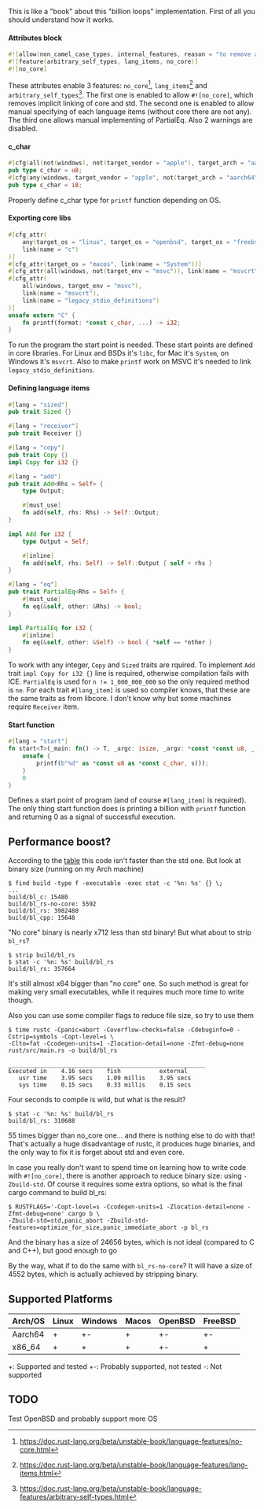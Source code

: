 This is like a "book" about this "billion loops" implementation. First of all you should understand
how it works.

#### Attributes block

```rust
#![allow(non_camel_case_types, internal_features, reason = "to remove annoying warnings")]
#![feature(arbitrary_self_types, lang_items, no_core)]
#![no_core]
```

These attributes enable 3 features: `no_core`[^1], `lang_items`[^2] and `arbitrary_self_types`[^3].
The first one is enabled to allow `#![no_core]`, which removes implicit linking of core and std. The
second one is enabled to allow manual specifying of each language items (without core there are not
any). The third one allows manual implementing of PartialEq. Also 2 warnings are disabled.

[^1]: https://doc.rust-lang.org/beta/unstable-book/language-features/no-core.html

[^2]: https://doc.rust-lang.org/beta/unstable-book/language-features/lang-items.html

[^3]: https://doc.rust-lang.org/beta/unstable-book/language-features/arbitrary-self-types.html

#### c_char

```rust
#[cfg(all(not(windows), not(target_vendor = "apple"), target_arch = "aarch64"))]
pub type c_char = u8;
#[cfg(any(windows, target_vendor = "apple", not(target_arch = "aarch64")))]
pub type c_char = i8;
```

Properly define c_char type for `printf` function depending on OS.

#### Exporting core libs

```rust
#[cfg_attr(
    any(target_os = "linux", target_os = "openbsd", target_os = "freebsd"),
    link(name = "c")
)]
#[cfg_attr(target_os = "macos", link(name = "System"))]
#[cfg_attr(all(windows, not(target_env = "msvc")), link(name = "msvcrt"))]
#[cfg_attr(
    all(windows, target_env = "msvc"),
    link(name = "msvcrt"),
    link(name = "legacy_stdio_definitions")
)]
unsafe extern "C" {
    fn printf(format: *const c_char, ...) -> i32;
}
```

To run the program the start point is needed. These start points are defined in core libraries. For
Linux and BSDs it's `libc`, for Mac it's `System`, on Windows it's `msvcrt`. Also to make `printf`
work on MSVC it's needed to link `legacy_stdio_definitions`.

#### Defining language items

```rust
#[lang = "sized"]
pub trait Sized {}

#[lang = "receiver"]
pub trait Receiver {}

#[lang = "copy"]
pub trait Copy {}
impl Copy for i32 {}

#[lang = "add"]
pub trait Add<Rhs = Self> {
    type Output;

    #[must_use]
    fn add(self, rhs: Rhs) -> Self::Output;
}

impl Add for i32 {
    type Output = Self;

    #[inline]
    fn add(self, rhs: Self) -> Self::Output { self + rhs }
}

#[lang = "eq"]
pub trait PartialEq<Rhs = Self> {
    #[must_use]
    fn eq(&self, other: &Rhs) -> bool;
}

impl PartialEq for i32 {
    #[inline]
    fn eq(&self, other: &Self) -> bool { *self == *other }
}
```

To work with any integer, `Copy` and `Sized` traits are rquired. To implement `Add` trait `impl
Copy for i32 {}` line is required, otherwise compilation fails with ICE. `PartialEq` is used for
`n != 1_000_000_000` so the only required method is `ne`. For each trait `#[lang_item]` is used so
compiler knows, that these are the same traits as from libcore. I don't know why but some machines
require `Receiver` item.

#### Start function

```rust
#[lang = "start"]
fn start<T>(_main: fn() -> T, _argc: isize, _argv: *const *const u8, _: u8) -> isize {
    unsafe {
        printf(b"%d" as *const u8 as *const c_char, s());
    }
    0
}
```

Defines a start point of program (and of course `#[lang_item]` is required). The only thing start
function does is printing a billion with `printf` function and returning 0 as a signal of
successful execution.

## Performance boost?

According to the [table](../README.md#Benchmarking) this code isn't faster than the std one. But
look at binary size (running on my Arch machine)

```shell
$ find build -type f -executable -exec stat -c '%n: %s' {} \;
...
build/bl_c: 15480
build/bl_rs-no-core: 5592
build/bl_rs: 3982480
build/bl_cpp: 15648
```

"No core" binary is nearly x712 less than std binary! But what about to strip `bl_rs`?

```shell
$ strip build/bl_rs
$ stat -c '%n: %s' build/bl_rs
build/bl_rs: 357664
```

It's still almost x64 bigger than "no core" one. So such method is great for making very small
executables, while it requires much more time to write though.

Also you can use some compiler flags to reduce file size, so try to use them

```shell
$ time rustc -Cpanic=abort -Coverflow-checks=false -Cdebuginfo=0 -Cstrip=symbols -Copt-level=s \
-Clto=fat -Ccodegen-units=1 -Zlocation-detail=none -Zfmt-debug=none rust/src/main.rs -o build/bl_rs

________________________________________________________
Executed in    4.16 secs    fish           external
   usr time    3.95 secs    1.09 millis    3.95 secs
   sys time    0.15 secs    0.33 millis    0.15 secs
```

Four seconds to compile is wild, but what is the result?

```shell
$ stat -c '%n: %s' build/bl_rs
build/bl_rs: 310688
```

55 times bigger than no_core one... and there is nothing else to do with that! That's actually a
huge disadvantage of rustc, it produces huge binaries, and the only way to fix it is forget about
std and even core.

In case you really don't want to spend time on learning how to write code with `#![no_core]`, there
is another approach to reduce binary size: using `-Zbuild-std`. Of course it requires some extra
options, so what is the final cargo command to build bl_rs:

```shell
$ RUSTFLAGS='-Copt-level=s -Ccodegen-units=1 -Zlocation-detail=none -Zfmt-debug=none' cargo b \
-Zbuild-std=std,panic_abort -Zbuild-std-features=optimize_for_size,panic_immediate_abort -p bl_rs
```

And the binary has a size of 24656 bytes, which is not ideal (compared to C and C++), but good
enough to go

By the way, what if to do the same with `bl_rs-no-core`? It will have a size of 4552 bytes, which is
actually achieved by stripping binary.

## Supported Platforms

| Arch/OS | Linux | Windows | Macos | OpenBSD | FreeBSD |
| ------- | ----- | ------- | ----- | ------- | ------- |
| Aarch64 | +     | +-      | +     | +-      | +-      |
| x86_64  | +     | +       | +     | +-      | +       |

+: Supported and tested
+-: Probably supported, not tested
-: Not supported

## TODO

Test OpenBSD and probably support more OS
